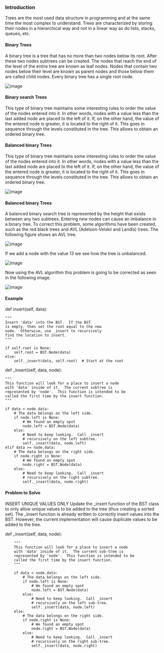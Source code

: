 ### Introduction

Trees are the most used data structure in programming and at the same time the most complex to understand. Trees are characterized by storing their nodes in a hierarchical way and not in a linear way as do lists, stacks, queues, etc.
#### Binary Trees
A binary tree is a tree that has no more than two nodes below its root. After these two nodes subtrees can be created. The nodes that reach the end of the level of the entire tree are known as leaf nodes. Nodes that contain two nodes below their level are known as parent nodes and those below them are called child nodes. Every binary tree has a single root node.

![image](https://user-images.githubusercontent.com/38995873/179334715-3c30db01-1422-46fa-95c4-958abf55a987.png)

#### Binary search Trees
This type of binary tree maintains some interesting rules to order the value of the nodes entered into it. In other words, nodes with a value less than the last added node are placed to the left of it. If, on the other hand, the value of the entered node is greater, it is located to the right of it. This goes in sequence through the levels constituted in the tree. This allows to obtain an ordered binary tree.

#### Balanced binary Trees
This type of binary tree maintains some interesting rules to order the value of the nodes entered into it. In other words, nodes with a value less than the last added node are placed to the left of it. If, on the other hand, the value of the entered node is greater, it is located to the right of it. This goes in sequence through the levels constituted in the tree. This allows to obtain an ordered binary tree.

![image](https://user-images.githubusercontent.com/38995873/179334901-4345c232-2736-4d6c-b1ca-7efadda92776.png)


#### Balanced binary Trees
A balanced binary search tree is represented by the height that exists between any two subtrees. Entering new nodes can cause an imbalance in a binary tree. To correct this problem, some algorithms have been created, such as the red black trees and AVL (Adelson-Velskii and Landis) trees. The following figure shows an AVL tree.

![image](https://user-images.githubusercontent.com/38995873/179335628-4de57a34-7b84-462c-80d8-a48674d18da4.png)

If we add a node with the value 13 we see how the tree is unbalanced.

![image](https://user-images.githubusercontent.com/38995873/179335665-86542c1b-9ad3-4712-97db-284f3390fb37.png)

Now using the AVL algorithm this problem is going to be corrected as seen in the following image.

![image](https://user-images.githubusercontent.com/38995873/179335695-c09add0b-7f78-46a1-a371-d2c353c5e1f1.png)

#### Example

def insert(self, data):

	"""
	Insert 'data' into the BST.  If the BST
	is empty, then set the root equal to the new 
	node.  Otherwise, use _insert to recursively
	find the location to insert.
	"""
  
	if self.root is None:
		self.root = BST.Node(data)
	else:
		self._insert(data, self.root)  # Start at the root


def _insert(self, data, node):

	"""
	This function will look for a place to insert a node
	with 'data' inside of it.  The current subtree is
	represented by 'node'.  This function is intended to be
	called the first time by the insert function.
	"""
  
	if data < node.data:
		# The data belongs on the left side.
		if node.left is None:
			# We found an empty spot
			node.left = BST.Node(data)
		else:
			# Need to keep looking.  Call _insert
			# recursively on the left subtree.
			self._insert(data, node.left)
	elif data >= node.data:
		# The data belongs on the right side.
		if node.right is None:
			# We found an empty spot
			node.right = BST.Node(data)
		else:
			# Need to keep looking.  Call _insert
			# recursively on the right subtree.
			self._insert(data, node.right)
      
 #### Problem to Solve
INSERT UNIQUE VALUES ONLY
Update the _insert function of the BST class to only allow unique values to be added to the tree (thus creating a sorted set). The _insert function is already written to correctly insert values into the BST. However, the current implementation will cause duplicate values to be added to the tree.

def _insert(self, data, node):

        """
        This function will look for a place to insert a node
        with 'data' inside of it.  The current sub-tree is
        represented by 'node'.  This function is intended to be
        called the first time by the insert function.
        """
        
        if data < node.data:
            # The data belongs on the left side.
            if node.left is None:
                # We found an empty spot
                node.left = BST.Node(data)
            else:
                # Need to keep looking.  Call _insert
                # recursively on the left sub-tree.
                self._insert(data, node.left)
        else:
            # The data belongs on the right side.
            if node.right is None:
                # We found an empty spot
                node.right = BST.Node(data)
            else:
                # Need to keep looking.  Call _insert
                # recursively on the right sub-tree.
                self._insert(data, node.right)
                
                
